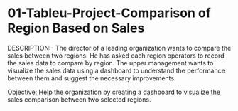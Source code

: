 # 01-Tableu-Project-Comparison of Region Based on Sales

DESCRIPTION:-
The director of a leading organization wants to compare the sales between two regions. He has asked each region operators to record the sales data to compare by region. The upper management wants to visualize the sales data using a dashboard to understand the performance between them and suggest the necessary improvements.

Objective: Help the organization by creating a dashboard to visualize the sales comparison between two selected regions.


